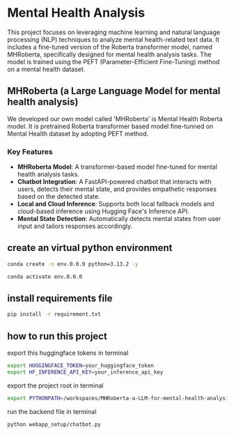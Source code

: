 # Mental Health Analysis
This project focuses on leveraging machine learning and natural language processing (NLP) techniques to analyze mental health-related text data. It includes a fine-tuned version of the Roberta transformer model, named MHRoberta, specifically designed for mental health analysis tasks. The model is trained using the PEFT (Parameter-Efficient Fine-Tuning) method on a mental health dataset.
## MHRoberta (a Large Language Model for mental health analysis)
We developed our own model called 'MHRoberta' is Mental Health Roberta model. It is pretrained Roberta transformer based model fine-tunned on Mental Health dataset by adopting PEFT method.

### Key Features
- **MHRoberta Model**: A transformer-based model fine-tuned for mental health analysis tasks.
- **Chatbot Integration**: A FastAPI-powered chatbot that interacts with users, detects their mental state, and provides empathetic responses based on the detected state.
- **Local and Cloud Inference**: Supports both local fallback models and cloud-based inference using Hugging Face's Inference API.
- **Mental State Detection**: Automatically detects mental states from user input and tailors responses accordingly.

## create an virtual python environment
```bash
conda create -n env.0.0.0 python=3.13.2 -y
```
```bash
conda activate env.0.0.0
```

## install requirements file
```bash
pip install -r requirement.txt
```
## how to run this project
export this huggingface tokens in terminal
```bash
export HUGGINGFACE_TOKEN=your_huggingface_token
export HF_INFERENCE_API_KEY=your_inference_api_key
```
export the project root in terminal
```bash
export PYTHONPATH=/workspaces/MHRoberta-a-LLM-for-mental-health-analysis
```
run the backend file in terminal
```bash
python webapp_setup/chatbot.py
```